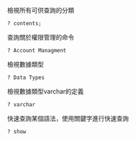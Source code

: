 檢視所有可供查詢的分類
```
? contents;
```

查詢關於權限管理的命令
```
? Account Managment
```

檢視數據類型
```
? Data Types
```

檢視數據類型varchar的定義
```
? varchar
```

快速查詢某個語法，使用關鍵字進行快速查詢
```
? show
```